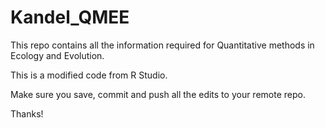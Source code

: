 # Kandel_QMEE
This repo contains all the information required for Quantitative methods in Ecology and Evolution.
<p> This is a modified code from R Studio.
<p> Make sure you save, commit and push all the edits to your remote repo.
<p> Thanks!